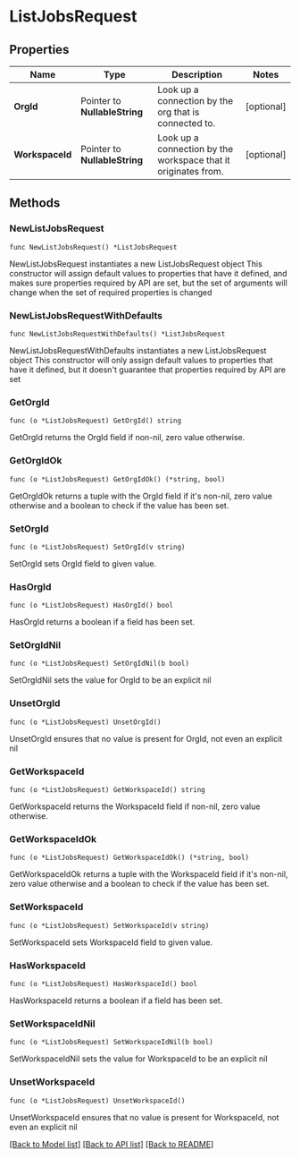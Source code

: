 # ListJobsRequest

## Properties

Name | Type | Description | Notes
------------ | ------------- | ------------- | -------------
**OrgId** | Pointer to **NullableString** | Look up a connection by the org that is connected to. | [optional] 
**WorkspaceId** | Pointer to **NullableString** | Look up a connection by the workspace that it originates from. | [optional] 

## Methods

### NewListJobsRequest

`func NewListJobsRequest() *ListJobsRequest`

NewListJobsRequest instantiates a new ListJobsRequest object
This constructor will assign default values to properties that have it defined,
and makes sure properties required by API are set, but the set of arguments
will change when the set of required properties is changed

### NewListJobsRequestWithDefaults

`func NewListJobsRequestWithDefaults() *ListJobsRequest`

NewListJobsRequestWithDefaults instantiates a new ListJobsRequest object
This constructor will only assign default values to properties that have it defined,
but it doesn't guarantee that properties required by API are set

### GetOrgId

`func (o *ListJobsRequest) GetOrgId() string`

GetOrgId returns the OrgId field if non-nil, zero value otherwise.

### GetOrgIdOk

`func (o *ListJobsRequest) GetOrgIdOk() (*string, bool)`

GetOrgIdOk returns a tuple with the OrgId field if it's non-nil, zero value otherwise
and a boolean to check if the value has been set.

### SetOrgId

`func (o *ListJobsRequest) SetOrgId(v string)`

SetOrgId sets OrgId field to given value.

### HasOrgId

`func (o *ListJobsRequest) HasOrgId() bool`

HasOrgId returns a boolean if a field has been set.

### SetOrgIdNil

`func (o *ListJobsRequest) SetOrgIdNil(b bool)`

 SetOrgIdNil sets the value for OrgId to be an explicit nil

### UnsetOrgId
`func (o *ListJobsRequest) UnsetOrgId()`

UnsetOrgId ensures that no value is present for OrgId, not even an explicit nil
### GetWorkspaceId

`func (o *ListJobsRequest) GetWorkspaceId() string`

GetWorkspaceId returns the WorkspaceId field if non-nil, zero value otherwise.

### GetWorkspaceIdOk

`func (o *ListJobsRequest) GetWorkspaceIdOk() (*string, bool)`

GetWorkspaceIdOk returns a tuple with the WorkspaceId field if it's non-nil, zero value otherwise
and a boolean to check if the value has been set.

### SetWorkspaceId

`func (o *ListJobsRequest) SetWorkspaceId(v string)`

SetWorkspaceId sets WorkspaceId field to given value.

### HasWorkspaceId

`func (o *ListJobsRequest) HasWorkspaceId() bool`

HasWorkspaceId returns a boolean if a field has been set.

### SetWorkspaceIdNil

`func (o *ListJobsRequest) SetWorkspaceIdNil(b bool)`

 SetWorkspaceIdNil sets the value for WorkspaceId to be an explicit nil

### UnsetWorkspaceId
`func (o *ListJobsRequest) UnsetWorkspaceId()`

UnsetWorkspaceId ensures that no value is present for WorkspaceId, not even an explicit nil

[[Back to Model list]](../README.md#documentation-for-models) [[Back to API list]](../README.md#documentation-for-api-endpoints) [[Back to README]](../README.md)



